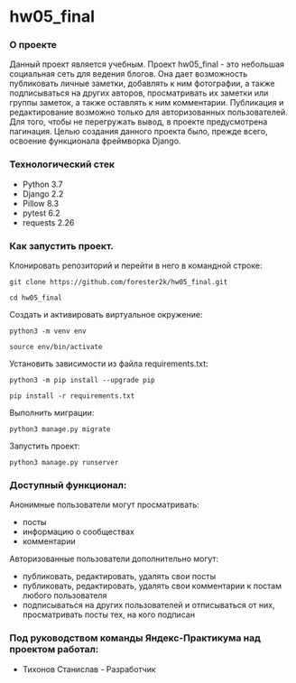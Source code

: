 # hw05_final

### О проекте

Данный проект является учебным.
Проект hw05_final  - это небольшая социальная сеть для ведения блогов. Она дает возможность публиковать личные заметки, добавлять к ним фотографии, а также подписываться на других авторов, просматривать их заметки или группы заметок, а также оставлять к ним комментарии. Публикация и редактирование возможно только для авторизованных пользователей. Для того, чтобы не перегружать вывод, в проекте предусмотрена пагинация.
Целью создания данного проекта было, прежде всего, освоение функционала фреймворка Django.

### Технологический стек

- Python 3.7 
- Django 2.2 
- Pillow 8.3
- pytest 6.2
- requests 2.26

### Как запустить проект.

Клонировать репозиторий и перейти в него в командной строке:

```
git clone https://github.com/forester2k/hw05_final.git
```

```
cd hw05_final
```

Cоздать и активировать виртуальное окружение:

```
python3 -m venv env
```

```
source env/bin/activate
```

Установить зависимости из файла requirements.txt:

```
python3 -m pip install --upgrade pip
```

```
pip install -r requirements.txt
```

Выполнить миграции:

```
python3 manage.py migrate
```

Запустить проект:

```
python3 manage.py runserver
```

### Доступный функционал:

Анонимные пользователи могут просматривать:
+ посты
+ информацию о сообществах
+ комментарии

Авторизованные пользователи дополнительно могут:
+ публиковать, редактировать, удалять свои посты
+ публиковать, редактировать, удалять свои  комментарии к постам любого пользователя
+ подписываться на других пользователей и отписываться от них, просматривать посты тех, на кого подписан


### Под руководством команды Яндекс-Практикума над проектом работал:

- Тихонов Станислав - Разработчик

